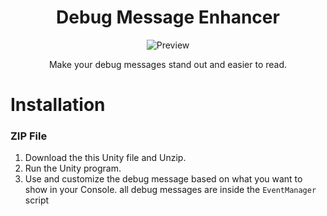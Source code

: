 <h1 align="center">Debug Message Enhancer</h1>

<p align="center">
  <img alt="Preview" alt="preview" src="https://user-images.githubusercontent.com/26191487/108304717-9b44f780-7176-11eb-9fbf-cdebcbe71ca2.JPG">
<p align="center">

<p align="center"> Make your debug messages stand out and easier to read.</p>

# Installation

### ZIP File

1. Download the this Unity file and Unzip.
2. Run the Unity program.
3. Use and customize the debug message based on what you want to show in your Console.
    all debug messages are inside the `EventManager` script
